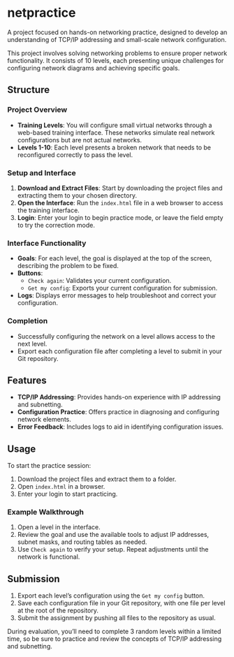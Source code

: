 # netpractice

A project focused on hands-on networking practice, designed to develop an understanding of TCP/IP addressing and small-scale network configuration.

This project involves solving networking problems to ensure proper network functionality. It consists of 10 levels, each presenting unique challenges for configuring network diagrams and achieving specific goals.

## Structure

### Project Overview

- **Training Levels**: You will configure small virtual networks through a web-based training interface. These networks simulate real network configurations but are not actual networks.
- **Levels 1-10**: Each level presents a broken network that needs to be reconfigured correctly to pass the level.

### Setup and Interface

1. **Download and Extract Files**: Start by downloading the project files and extracting them to your chosen directory.
2. **Open the Interface**: Run the `index.html` file in a web browser to access the training interface.
3. **Login**: Enter your login to begin practice mode, or leave the field empty to try the correction mode.

### Interface Functionality

- **Goals**: For each level, the goal is displayed at the top of the screen, describing the problem to be fixed.
- **Buttons**:
  - `Check again`: Validates your current configuration.
  - `Get my config`: Exports your current configuration for submission.
- **Logs**: Displays error messages to help troubleshoot and correct your configuration.

### Completion

- Successfully configuring the network on a level allows access to the next level.
- Export each configuration file after completing a level to submit in your Git repository.

## Features

- **TCP/IP Addressing**: Provides hands-on experience with IP addressing and subnetting.
- **Configuration Practice**: Offers practice in diagnosing and configuring network elements.
- **Error Feedback**: Includes logs to aid in identifying configuration issues.

## Usage

To start the practice session:

1. Download the project files and extract them to a folder.
2. Open `index.html` in a browser.
3. Enter your login to start practicing.

### Example Walkthrough

1. Open a level in the interface.
2. Review the goal and use the available tools to adjust IP addresses, subnet masks, and routing tables as needed.
3. Use `Check again` to verify your setup. Repeat adjustments until the network is functional.

## Submission

1. Export each level’s configuration using the `Get my config` button.
2. Save each configuration file in your Git repository, with one file per level at the root of the repository.
3. Submit the assignment by pushing all files to the repository as usual.

During evaluation, you’ll need to complete 3 random levels within a limited time, so be sure to practice and review the concepts of TCP/IP addressing and subnetting.
